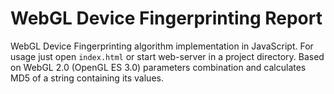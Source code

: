 # WebGL Device Fingerprinting Report

WebGL Device Fingerprinting algorithm implementation in JavaScript. For usage just open `index.html` or start web-server
in a project directory. Based on WebGL 2.0 (OpenGL ES 3.0) parameters combination and calculates MD5 of a string containing its values.

